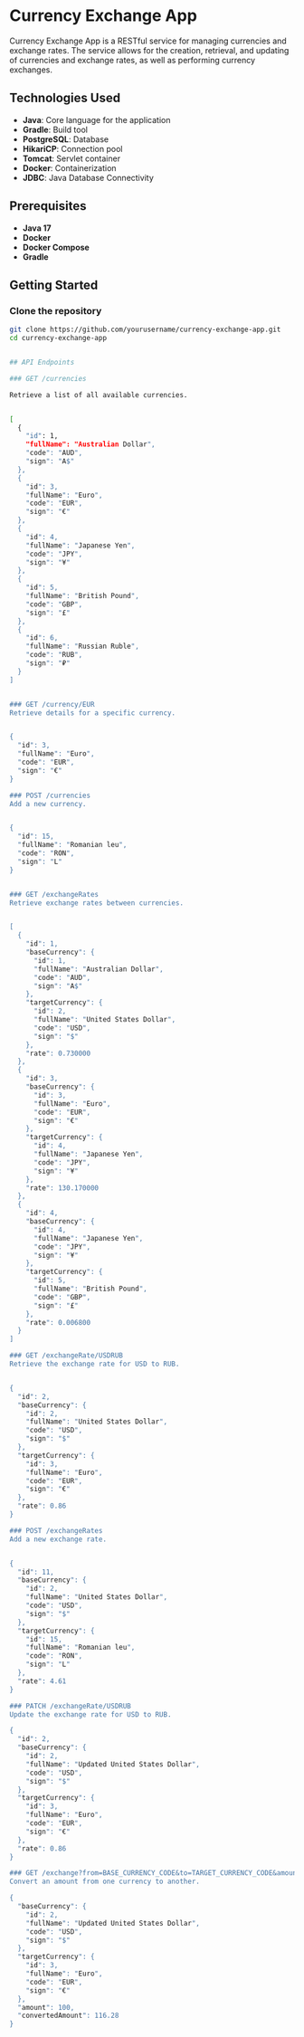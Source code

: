 # Currency Exchange App

Currency Exchange App is a RESTful service for managing currencies and exchange rates. The service allows for the creation, retrieval, and updating of currencies and exchange rates, as well as performing currency exchanges.


## Technologies Used

- **Java**: Core language for the application
- **Gradle**: Build tool
- **PostgreSQL**: Database
- **HikariCP**: Connection pool
- **Tomcat**: Servlet container
- **Docker**: Containerization
- **JDBC**: Java Database Connectivity

## Prerequisites

- **Java 17**
- **Docker**
- **Docker Compose**
- **Gradle**

## Getting Started

### Clone the repository

```sh
git clone https://github.com/yourusername/currency-exchange-app.git
cd currency-exchange-app


## API Endpoints

### GET /currencies

Retrieve a list of all available currencies.


[
  {
    "id": 1,
    "fullName": "Australian Dollar",
    "code": "AUD",
    "sign": "A$"
  },
  {
    "id": 3,
    "fullName": "Euro",
    "code": "EUR",
    "sign": "€"
  },
  {
    "id": 4,
    "fullName": "Japanese Yen",
    "code": "JPY",
    "sign": "¥"
  },
  {
    "id": 5,
    "fullName": "British Pound",
    "code": "GBP",
    "sign": "£"
  },
  {
    "id": 6,
    "fullName": "Russian Ruble",
    "code": "RUB",
    "sign": "₽"
  }
]


### GET /currency/EUR
Retrieve details for a specific currency.


{
  "id": 3,
  "fullName": "Euro",
  "code": "EUR",
  "sign": "€"
}

### POST /currencies
Add a new currency.


{
  "id": 15,
  "fullName": "Romanian leu",
  "code": "RON",
  "sign": "L"
}


### GET /exchangeRates
Retrieve exchange rates between currencies.


[
  {
    "id": 1,
    "baseCurrency": {
      "id": 1,
      "fullName": "Australian Dollar",
      "code": "AUD",
      "sign": "A$"
    },
    "targetCurrency": {
      "id": 2,
      "fullName": "United States Dollar",
      "code": "USD",
      "sign": "$"
    },
    "rate": 0.730000
  },
  {
    "id": 3,
    "baseCurrency": {
      "id": 3,
      "fullName": "Euro",
      "code": "EUR",
      "sign": "€"
    },
    "targetCurrency": {
      "id": 4,
      "fullName": "Japanese Yen",
      "code": "JPY",
      "sign": "¥"
    },
    "rate": 130.170000
  },
  {
    "id": 4,
    "baseCurrency": {
      "id": 4,
      "fullName": "Japanese Yen",
      "code": "JPY",
      "sign": "¥"
    },
    "targetCurrency": {
      "id": 5,
      "fullName": "British Pound",
      "code": "GBP",
      "sign": "£"
    },
    "rate": 0.006800
  }
]

### GET /exchangeRate/USDRUB
Retrieve the exchange rate for USD to RUB.


{
  "id": 2,
  "baseCurrency": {
    "id": 2,
    "fullName": "United States Dollar",
    "code": "USD",
    "sign": "$"
  },
  "targetCurrency": {
    "id": 3,
    "fullName": "Euro",
    "code": "EUR",
    "sign": "€"
  },
  "rate": 0.86
}

### POST /exchangeRates
Add a new exchange rate.


{
  "id": 11,
  "baseCurrency": {
    "id": 2,
    "fullName": "United States Dollar",
    "code": "USD",
    "sign": "$"
  },
  "targetCurrency": {
    "id": 15,
    "fullName": "Romanian leu",
    "code": "RON",
    "sign": "L"
  },
  "rate": 4.61
}

### PATCH /exchangeRate/USDRUB
Update the exchange rate for USD to RUB.

{
  "id": 2,
  "baseCurrency": {
    "id": 2,
    "fullName": "Updated United States Dollar",
    "code": "USD",
    "sign": "$"
  },
  "targetCurrency": {
    "id": 3,
    "fullName": "Euro",
    "code": "EUR",
    "sign": "€"
  },
  "rate": 0.86
}

### GET /exchange?from=BASE_CURRENCY_CODE&to=TARGET_CURRENCY_CODE&amount=$AMOUNT
Convert an amount from one currency to another.

{
  "baseCurrency": {
    "id": 2,
    "fullName": "Updated United States Dollar",
    "code": "USD",
    "sign": "$"
  },
  "targetCurrency": {
    "id": 3,
    "fullName": "Euro",
    "code": "EUR",
    "sign": "€"
  },
  "amount": 100,
  "convertedAmount": 116.28
}
